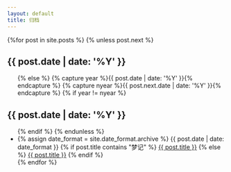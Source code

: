 ```yaml
---
layout: default
title: 归档
---
```


<div class="well article">
{%for post in site.posts %}
    {% unless post.next %}
        <h2>{{ post.date | date: '%Y' }}</h2>
        <ul>
    {% else %}
        {% capture year %}{{ post.date | date: '%Y' }}{% endcapture %}
        {% capture nyear %}{{ post.next.date | date: '%Y' }}{% endcapture %}
        {% if year != nyear %}
            </ul>
            <h2>{{ post.date | date: '%Y' }}</h2>
            <ul>
        {% endif %}
    {% endunless %}
    <li>
        <span class="post-date">
            {% assign date_format = site.date_format.archive %}
            {{ post.date | date: date_format }}
        </span>
        {% if post.title contains "梦记" %}
            <span class="a-light"><a href="{{ site.baseurl}}{{ post.url }}">{{ post.title }}</a></span>
        {% else %}
            <a href="{{ site.baseurl}}{{ post.url }}">{{ post.title }}</a>
        {% endif %}
    </li>
{% endfor %}
</ul>
</div>
